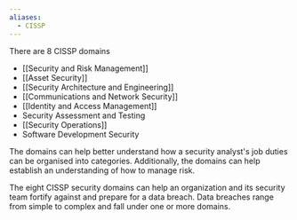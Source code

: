 ```yaml
---
aliases:
  - CISSP
---
```

There are 8 CISSP domains
- [[Security and Risk Management]]
- [[Asset Security]]
- [[Security Architecture and Engineering]]
- [[Communications and Network Security]]
- [[Identity and Access Management]]
- Security Assessment and Testing
- [[Security Operations]]
- Software Development Security

The domains can help better understand how a security analyst's job duties can be organised into categories. Additionally, the domains can help establish an understanding of how to manage risk.

The eight CISSP security domains can help an organization and its security team fortify against and prepare for a data breach. Data breaches range from simple to complex and fall under one or more domains.